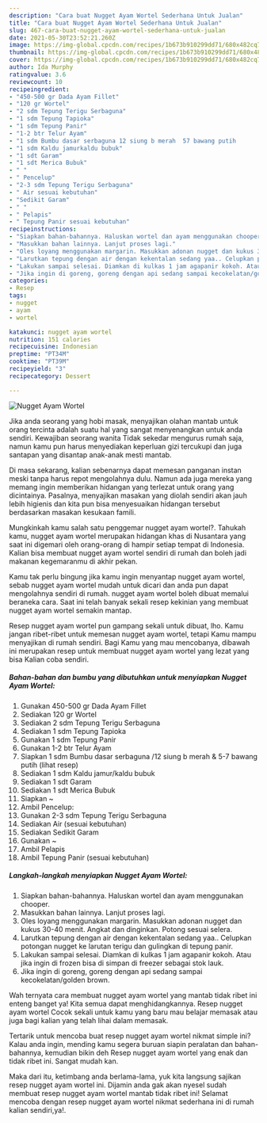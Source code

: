 ```yaml
---
description: "Cara buat Nugget Ayam Wortel Sederhana Untuk Jualan"
title: "Cara buat Nugget Ayam Wortel Sederhana Untuk Jualan"
slug: 467-cara-buat-nugget-ayam-wortel-sederhana-untuk-jualan
date: 2021-05-30T23:52:21.260Z
image: https://img-global.cpcdn.com/recipes/1b673b910299dd71/680x482cq70/nugget-ayam-wortel-foto-resep-utama.jpg
thumbnail: https://img-global.cpcdn.com/recipes/1b673b910299dd71/680x482cq70/nugget-ayam-wortel-foto-resep-utama.jpg
cover: https://img-global.cpcdn.com/recipes/1b673b910299dd71/680x482cq70/nugget-ayam-wortel-foto-resep-utama.jpg
author: Ida Murphy
ratingvalue: 3.6
reviewcount: 10
recipeingredient:
- "450-500 gr Dada Ayam Fillet"
- "120 gr Wortel"
- "2 sdm Tepung Terigu Serbaguna"
- "1 sdm Tepung Tapioka"
- "1 sdm Tepung Panir"
- "1-2 btr Telur Ayam"
- "1 sdm Bumbu dasar serbaguna 12 siung b merah  57 bawang putih           lihat resep"
- "1 sdm Kaldu jamurkaldu bubuk"
- "1 sdt Garam"
- "1 sdt Merica Bubuk"
- " "
- " Pencelup"
- "2-3 sdm Tepung Terigu Serbaguna"
- " Air sesuai kebutuhan"
- "Sedikit Garam"
- " "
- " Pelapis"
- " Tepung Panir sesuai kebutuhan"
recipeinstructions:
- "Siapkan bahan-bahannya. Haluskan wortel dan ayam menggunakan chooper."
- "Masukkan bahan lainnya. Lanjut proses lagi."
- "Oles loyang menggunakan margarin. Masukkan adonan nugget dan kukus 30-40 menit. Angkat dan dinginkan. Potong sesuai selera."
- "Larutkan tepung dengan air dengan kekentalan sedang yaa.. Celupkan potongan nugget ke larutan terigu dan gulingkan di tepung panir."
- "Lakukan sampai selesai. Diamkan di kulkas 1 jam agapanir kokoh. Atau jika ingin di frozen bisa di simpan di freezer sebagai stok lauk."
- "Jika ingin di goreng, goreng dengan api sedang sampai kecokelatan/golden brown."
categories:
- Resep
tags:
- nugget
- ayam
- wortel

katakunci: nugget ayam wortel 
nutrition: 151 calories
recipecuisine: Indonesian
preptime: "PT34M"
cooktime: "PT39M"
recipeyield: "3"
recipecategory: Dessert

---
```



![Nugget Ayam Wortel](https://img-global.cpcdn.com/recipes/1b673b910299dd71/680x482cq70/nugget-ayam-wortel-foto-resep-utama.jpg)

Jika anda seorang yang hobi masak, menyajikan olahan mantab untuk orang tercinta adalah suatu hal yang sangat menyenangkan untuk anda sendiri. Kewajiban seorang  wanita Tidak sekedar mengurus rumah saja, namun kamu pun harus menyediakan keperluan gizi tercukupi dan juga santapan yang disantap anak-anak mesti mantab.

Di masa  sekarang, kalian sebenarnya dapat memesan panganan instan meski tanpa harus repot mengolahnya dulu. Namun ada juga mereka yang memang ingin memberikan hidangan yang terlezat untuk orang yang dicintainya. Pasalnya, menyajikan masakan yang diolah sendiri akan jauh lebih higienis dan kita pun bisa menyesuaikan hidangan tersebut berdasarkan masakan kesukaan famili. 



Mungkinkah kamu salah satu penggemar nugget ayam wortel?. Tahukah kamu, nugget ayam wortel merupakan hidangan khas di Nusantara yang saat ini digemari oleh orang-orang di hampir setiap tempat di Indonesia. Kalian bisa membuat nugget ayam wortel sendiri di rumah dan boleh jadi makanan kegemaranmu di akhir pekan.

Kamu tak perlu bingung jika kamu ingin menyantap nugget ayam wortel, sebab nugget ayam wortel mudah untuk dicari dan anda pun dapat mengolahnya sendiri di rumah. nugget ayam wortel boleh dibuat memalui beraneka cara. Saat ini telah banyak sekali resep kekinian yang membuat nugget ayam wortel semakin mantap.

Resep nugget ayam wortel pun gampang sekali untuk dibuat, lho. Kamu jangan ribet-ribet untuk memesan nugget ayam wortel, tetapi Kamu mampu menyajikan di rumah sendiri. Bagi Kamu yang mau mencobanya, dibawah ini merupakan resep untuk membuat nugget ayam wortel yang lezat yang bisa Kalian coba sendiri.

<!--inarticleads1-->

##### Bahan-bahan dan bumbu yang dibutuhkan untuk menyiapkan Nugget Ayam Wortel:

1. Gunakan 450-500 gr Dada Ayam Fillet
1. Sediakan 120 gr Wortel
1. Sediakan 2 sdm Tepung Terigu Serbaguna
1. Sediakan 1 sdm Tepung Tapioka
1. Gunakan 1 sdm Tepung Panir
1. Gunakan 1-2 btr Telur Ayam
1. Siapkan 1 sdm Bumbu dasar serbaguna /12 siung b merah &amp; 5-7 bawang putih           (lihat resep)
1. Sediakan 1 sdm Kaldu jamur/kaldu bubuk
1. Sediakan 1 sdt Garam
1. Sediakan 1 sdt Merica Bubuk
1. Siapkan  ~
1. Ambil  Pencelup:
1. Gunakan 2-3 sdm Tepung Terigu Serbaguna
1. Sediakan  Air (sesuai kebutuhan)
1. Sediakan Sedikit Garam
1. Gunakan  ~
1. Ambil  Pelapis
1. Ambil  Tepung Panir (sesuai kebutuhan)




<!--inarticleads2-->

##### Langkah-langkah menyiapkan Nugget Ayam Wortel:

1. Siapkan bahan-bahannya. Haluskan wortel dan ayam menggunakan chooper.
1. Masukkan bahan lainnya. Lanjut proses lagi.
1. Oles loyang menggunakan margarin. Masukkan adonan nugget dan kukus 30-40 menit. Angkat dan dinginkan. Potong sesuai selera.
1. Larutkan tepung dengan air dengan kekentalan sedang yaa.. Celupkan potongan nugget ke larutan terigu dan gulingkan di tepung panir.
1. Lakukan sampai selesai. Diamkan di kulkas 1 jam agapanir kokoh. Atau jika ingin di frozen bisa di simpan di freezer sebagai stok lauk.
1. Jika ingin di goreng, goreng dengan api sedang sampai kecokelatan/golden brown.




Wah ternyata cara membuat nugget ayam wortel yang mantab tidak ribet ini enteng banget ya! Kita semua dapat menghidangkannya. Resep nugget ayam wortel Cocok sekali untuk kamu yang baru mau belajar memasak atau juga bagi kalian yang telah lihai dalam memasak.

Tertarik untuk mencoba buat resep nugget ayam wortel nikmat simple ini? Kalau anda ingin, mending kamu segera buruan siapin peralatan dan bahan-bahannya, kemudian bikin deh Resep nugget ayam wortel yang enak dan tidak ribet ini. Sangat mudah kan. 

Maka dari itu, ketimbang anda berlama-lama, yuk kita langsung sajikan resep nugget ayam wortel ini. Dijamin anda gak akan nyesel sudah membuat resep nugget ayam wortel mantab tidak ribet ini! Selamat mencoba dengan resep nugget ayam wortel nikmat sederhana ini di rumah kalian sendiri,ya!.

